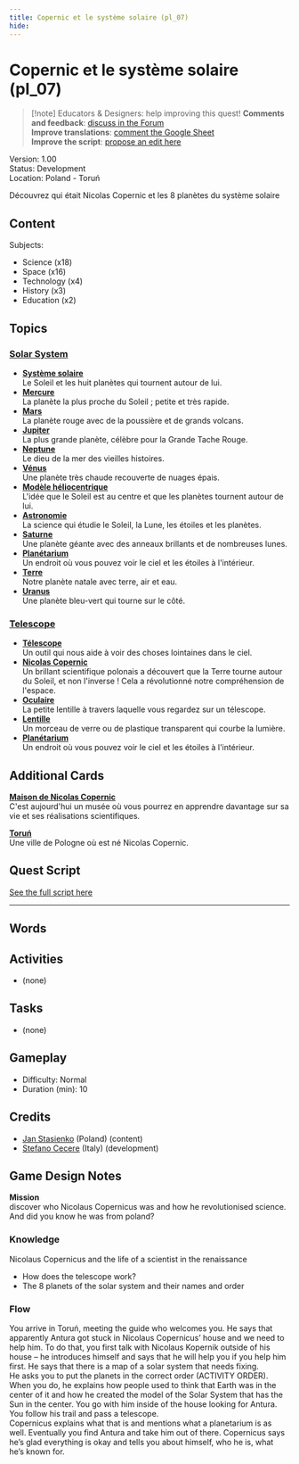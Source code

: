 ```yaml
---
title: Copernic et le système solaire (pl_07)
hide:
---
```


# Copernic et le système solaire (pl_07)
> [!note] Educators & Designers: help improving this quest!
> **Comments and feedback**: [discuss in the Forum](https://antura.discourse.group/t/pl-07-copernicus-and-the-solar-system/38/1)  
> **Improve translations**: [comment the Google Sheet](https://docs.google.com/spreadsheets/d/1FPFOy8CHor5ArSg57xMuPAG7WM27-ecDOiU-OmtHgjw/edit?gid=783699917#gid=783699917)  
> **Improve the script**: [propose an edit here](https://github.com/vgwb/Antura/blob/main/Assets/_discover/_quests/PL_07%20Solar%20System/PL_07%20Solar%20System%20-%20Yarn%20Script.yarn)  

Version: 1.00  
Status: Development  
Location: Poland - Toruń

Découvrez qui était Nicolas Copernic et les 8 planètes du système solaire

## Content
Subjects: 

  - Science (x18)
  - Space (x16)
  - Technology (x4)
  - History (x3)
  - Education (x2)

## Topics
### [Solar System](../../topics/index.md#solar_system)

  - **[Système solaire](../../cards/index.md#solar_system)**  
    Le Soleil et les huit planètes qui tournent autour de lui.  
  - **[Mercure](../../cards/index.md#mercury)**  
    La planète la plus proche du Soleil ; petite et très rapide.  
  - **[Mars](../../cards/index.md#mars)**  
    La planète rouge avec de la poussière et de grands volcans.  
  - **[Jupiter](../../cards/index.md#jupiter)**  
    La plus grande planète, célèbre pour la Grande Tache Rouge.  
  - **[Neptune](../../cards/index.md#neptune)**  
    Le dieu de la mer des vieilles histoires.  
  - **[Vénus](../../cards/index.md#venus)**  
    Une planète très chaude recouverte de nuages ​​épais.  
  - **[Modèle héliocentrique](../../cards/index.md#heliocentric_model)**  
    L'idée que le Soleil est au centre et que les planètes tournent autour de lui.  
  - **[Astronomie](../../cards/index.md#astronomy)**  
    La science qui étudie le Soleil, la Lune, les étoiles et les planètes.  
  - **[Saturne](../../cards/index.md#saturn)**  
    Une planète géante avec des anneaux brillants et de nombreuses lunes.  
  - **[Planétarium](../../cards/index.md#planetarium)**  
    Un endroit où vous pouvez voir le ciel et les étoiles à l'intérieur.  
  - **[Terre](../../cards/index.md#earth)**  
    Notre planète natale avec terre, air et eau.  
  - **[Uranus](../../cards/index.md#uranus)**  
    Une planète bleu-vert qui tourne sur le côté.  
### [Telescope](../../topics/index.md#telescope)

  - **[Télescope](../../cards/index.md#telescope)**  
    Un outil qui nous aide à voir des choses lointaines dans le ciel.  
  - **[Nicolas Copernic](../../cards/index.md#nicolaus_copernicus)**  
    Un brillant scientifique polonais a découvert que la Terre tourne autour du Soleil, et non l'inverse ! Cela a révolutionné notre compréhension de l'espace.  
  - **[Oculaire](../../cards/index.md#eyepiece)**  
    La petite lentille à travers laquelle vous regardez sur un télescope.  
  - **[Lentille](../../cards/index.md#lens)**  
    Un morceau de verre ou de plastique transparent qui courbe la lumière.  
  - **[Planétarium](../../cards/index.md#planetarium)**  
    Un endroit où vous pouvez voir le ciel et les étoiles à l'intérieur.  

## Additional Cards
**[Maison de Nicolas Copernic](../../cards/index.md#nicolaus_copernicus_house)**  
C'est aujourd'hui un musée où vous pourrez en apprendre davantage sur sa vie et ses réalisations scientifiques.  

**[Toruń](../../cards/index.md#torun)**  
Une ville de Pologne où est né Nicolas Copernic.  

## Quest Script

[See the full script here](./pl_07-script.md)

---

## Words
## Activities
- (none)

## Tasks
- (none)
## Gameplay
- Difficulty: Normal
- Duration (min): 10
## Credits
- [Jan Stasienko](mailto:jan.stasienko@dsw.edu.pl) (Poland) (content)
- [Stefano Cecere](https://stefanocecere.com) (Italy) (development)

## Game Design Notes
**Mission**  
discover who Nicolaus Copernicus was and how he revolutionised science.
And did you know he was from poland?

### Knowledge
Nicolaus Copernicus and the life of a scientist in the renaissance  

- How does the telescope work?
- The 8 planets of the solar system and their names and order

### Flow
You arrive in Toruń, meeting the guide who welcomes you. He says that apparently Antura got stuck in Nicolaus Copernicus’ house and we need to help him. To do that, you first talk with Nicolaus Kopernik outside of his house – he introduces himself and says that he will help you if you help him first. He says that there is a map of a solar system that needs fixing.  
He asks you to put the planets in the correct order (ACTIVITY ORDER).  
When you do, he explains how people used to think that Earth was in the center of it and how he created the model of the Solar System that has the Sun in the center. You go with him inside of the house looking for Antura. You follow his trail and pass a telescope.  
Copernicus explains what that is and mentions what a planetarium is as well. Eventually you find Antura and take him out of there. Copernicus says he’s glad everything is okay and tells you about himself, who he is, what he’s known for.

